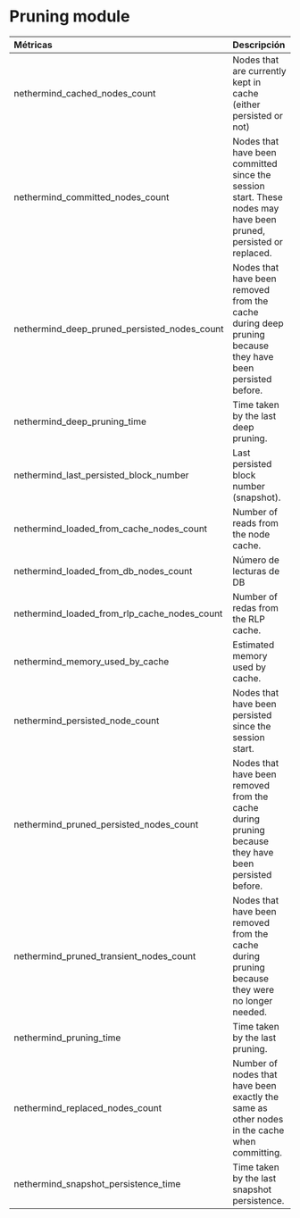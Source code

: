 # Pruning module

| Métricas | Descripción |
| :--- | :--- |
| nethermind\_cached\_nodes\_count | Nodes that are currently kept in cache \(either persisted or not\) |
| nethermind\_committed\_nodes\_count | Nodes that have been committed since the session start. These nodes may have been pruned, persisted or replaced. |
| nethermind\_deep\_pruned\_persisted\_nodes\_count | Nodes that have been removed from the cache during deep pruning because they have been persisted before. |
| nethermind\_deep\_pruning\_time | Time taken by the last deep pruning. |
| nethermind\_last\_persisted\_block\_number | Last persisted block number \(snapshot\). |
| nethermind\_loaded\_from\_cache\_nodes\_count | Number of reads from the node cache. |
| nethermind\_loaded\_from\_db\_nodes\_count | Número de lecturas de DB |
| nethermind\_loaded\_from\_rlp\_cache\_nodes\_count | Number of redas from the RLP cache. |
| nethermind\_memory\_used\_by\_cache | Estimated memory used by cache. |
| nethermind\_persisted\_node\_count | Nodes that have been persisted since the session start. |
| nethermind\_pruned\_persisted\_nodes\_count | Nodes that have been removed from the cache during pruning because they have been persisted before. |
| nethermind\_pruned\_transient\_nodes\_count | Nodes that have been removed from the cache during pruning because they were no longer needed. |
| nethermind\_pruning\_time | Time taken by the last pruning. |
| nethermind\_replaced\_nodes\_count | Number of nodes that have been exactly the same as other nodes in the cache when committing. |
| nethermind\_snapshot\_persistence\_time | Time taken by the last snapshot persistence. |


